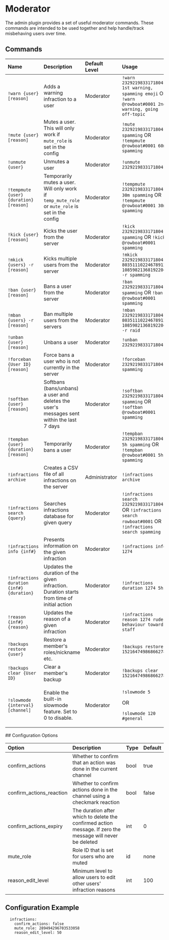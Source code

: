# Moderator

The admin plugin provides a set of useful moderator commands. These commands are intended to be used together and help handle/track misbehaving users over time.

## Commands

<table>
  <thead>
    <tr>
      <th style="text-align:left">Name</th>
      <th style="text-align:left">Description</th>
      <th style="text-align:left">Default Level</th>
      <th style="text-align:left">Usage</th>
    </tr>
  </thead>
  <tbody>
    <tr>
      <td style="text-align:left"><code>!warn {user} [reason]</code>
      </td>
      <td style="text-align:left">Adds a warning infraction to a user</td>
      <td style="text-align:left">Moderator</td>
      <td style="text-align:left"><code>!warn 232921983317180416 1st warning, spamming emoji</code> OR <code>!warn @rowboat#0001 2nd warning, going off-topic</code>
      </td>
    </tr>
    <tr>
      <td style="text-align:left"><code>!mute {user} [reason]</code>
      </td>
      <td style="text-align:left">Mutes a user. This will only work if <code>mute_role</code> is set in the
        config</td>
      <td style="text-align:left">Moderator</td>
      <td style="text-align:left"><code>!mute 232921983317180416 spamming</code> OR <code>!tempmute @rowboat#0001 60m spamming</code>
      </td>
    </tr>
    <tr>
      <td style="text-align:left"><code>!unmute {user}</code>
      </td>
      <td style="text-align:left">Unmutes a user</td>
      <td style="text-align:left">Moderator</td>
      <td style="text-align:left"><code>!unmute 232921983317180416</code>
      </td>
    </tr>
    <tr>
      <td style="text-align:left"><code>!tempmute {user} {duration} [reason]</code>
      </td>
      <td style="text-align:left">Temporarily mutes a user. Will only work if <code>temp_mute_role</code> or <code>mute_role</code> is
        set in the config</td>
      <td style="text-align:left">Moderator</td>
      <td style="text-align:left"><code>!tempmute 232921983317180416 30m spamming</code> OR <code>!tempmute @rowboat#0001 30m spamming</code>
      </td>
    </tr>
    <tr>
      <td style="text-align:left"><code>!kick {user} [reason]</code>
      </td>
      <td style="text-align:left">Kicks the user from the server</td>
      <td style="text-align:left">Moderator</td>
      <td style="text-align:left"><code>!kick 232921983317180416 spamming</code> OR <code>!kick @rowboat#0001 spamming</code>
      </td>
    </tr>
    <tr>
      <td style="text-align:left"><code>!mkick {users} -r [reason]</code>
      </td>
      <td style="text-align:left">Kicks multiple users from the server</td>
      <td style="text-align:left">Moderator</td>
      <td style="text-align:left"><code>!mkick 232921983317180416 80351110224678912 108598213681922048 -r spamming</code>
      </td>
    </tr>
    <tr>
      <td style="text-align:left"><code>!ban {user} [reason]</code>
      </td>
      <td style="text-align:left">Bans a user from the server</td>
      <td style="text-align:left">Moderator</td>
      <td style="text-align:left"><code>!ban 232921983317180416 spamming</code> OR <code>!ban @rowboat#0001 spamming</code>
      </td>
    </tr>
    <tr>
      <td style="text-align:left"><code>!mban {users} -r [reason]</code>
      </td>
      <td style="text-align:left">Ban multiple users from the servers</td>
      <td style="text-align:left">Moderator</td>
      <td style="text-align:left"><code>!mban 232921983317180416 80351110224678912 108598213681922048 -r raid</code>
      </td>
    </tr>
    <tr>
      <td style="text-align:left"><code>!unban {user} [reason]</code>
      </td>
      <td style="text-align:left">Unbans a user</td>
      <td style="text-align:left">Moderator</td>
      <td style="text-align:left"><code>!unban 232921983317180416</code>
      </td>
    </tr>
    <tr>
      <td style="text-align:left"><code>!forceban {User ID} [reason]</code>
      </td>
      <td style="text-align:left">Force bans a user who is not currently in the server</td>
      <td style="text-align:left">Moderator</td>
      <td style="text-align:left"><code>!forceban 232921983317180416 spamming</code>
      </td>
    </tr>
    <tr>
      <td style="text-align:left"><code>!softban {user} [reason]</code>
      </td>
      <td style="text-align:left">Softbans (bans/unbans) a user and deletes the user's messages sent within
        the last 7 days</td>
      <td style="text-align:left">Moderator</td>
      <td style="text-align:left"><code>!softban 232921983317180416 spamming</code> OR <code>!softban @rowboat#0001 spamming</code>
      </td>
    </tr>
    <tr>
      <td style="text-align:left"><code>!tempban {user} {duration} [reason]</code>
      </td>
      <td style="text-align:left">Temporarily bans a user</td>
      <td style="text-align:left">Moderator</td>
      <td style="text-align:left"><code>!tempban 232921983317180416 5h spamming</code> OR <code>!tempban @rowboat#0001 5h spamming</code>
      </td>
    </tr>
    <tr>
      <td style="text-align:left"><code>!infractions archive</code>
      </td>
      <td style="text-align:left">Creates a CSV file of all infractions on the server</td>
      <td style="text-align:left">Administrator</td>
      <td style="text-align:left"><code>!infractions archive</code>
      </td>
    </tr>
    <tr>
      <td style="text-align:left"><code>!infractions search {query}</code>
      </td>
      <td style="text-align:left">Searches infractions database for given query</td>
      <td style="text-align:left">Moderator</td>
      <td style="text-align:left"><code>!infractions search 232921983317180416</code> OR <code>!infractions search rowboat#0001</code> OR <code>!infractions search spamming</code>
      </td>
    </tr>
    <tr>
      <td style="text-align:left"><code>!infractions info {inf#}</code>
      </td>
      <td style="text-align:left">Presents information on the given infraction</td>
      <td style="text-align:left">Moderator</td>
      <td style="text-align:left"><code>!infractions info 1274</code>
      </td>
    </tr>
    <tr>
      <td style="text-align:left"><code>!infractions duration {inf#} {duration}</code>
      </td>
      <td style="text-align:left">Updates the duration of the given infraction. Duration starts from time
        of initial action</td>
      <td style="text-align:left">Moderator</td>
      <td style="text-align:left"><code>!infractions duration 1274 5h</code>
      </td>
    </tr>
    <tr>
      <td style="text-align:left"><code>!reason {inf#} {reason}</code>
      </td>
      <td style="text-align:left">Updates the reason of a given infraction</td>
      <td style="text-align:left">Moderator</td>
      <td style="text-align:left"><code>!infractions reason 1274 rude behaviour towards staff</code>
      </td>
    </tr>
    <tr>
      <td style="text-align:left"><code>!backups restore {user}</code>
      </td>
      <td style="text-align:left">Restore a member's roles/nickname etc.</td>
      <td style="text-align:left">Moderator</td>
      <td style="text-align:left"><code>!backups restore 152164749868662784</code>
      </td>
    </tr>
    <tr>
      <td style="text-align:left"><code>!backups clear {User ID}</code>
      </td>
      <td style="text-align:left">Clear a member's backup</td>
      <td style="text-align:left">Moderator</td>
      <td style="text-align:left"><code>!backups clear 152164749868662784</code>
      </td>
    </tr>
    <tr>
      <td style="text-align:left"><code>!slowmode {interval} [channel]</code>
      </td>
      <td style="text-align:left">Enable the built-in slowmode feature. Set to 0 to disable.</td>
      <td style="text-align:left">Moderator</td>
      <td style="text-align:left">
        <p><code>!slowmode 5</code>
        </p>
        <p>OR</p>
        <p><code>!slowmode 120 #general</code>
        </p>
      </td>
    </tr>
  </tbody>
</table>## Configuration Options

| Option | Description | Type | Default |
| :--- | :--- | :--- | :--- |
| confirm\_actions | Whether to confirm that an action was done in the current channel | bool | true |
| confirm\_actions\_reaction | Whether to confirm actions done in the channel using a checkmark reaction | bool | false |
| confirm\_actions\_expiry | The duration after which to delete the confirmed action message. If zero the message will never be deleted | int | 0 |
| mute\_role | Role ID that is set for users who are muted | id | none |
| reason\_edit\_level | Minimum level to allow users to edit other users' infraction reasons | int | 100 |

## Configuration Example

```text
  infractions:
    confirm_actions: false
    mute_role: 289494296703533058
    reason_edit_level: 50
```

